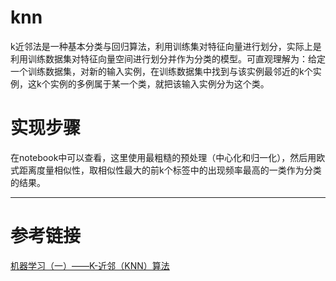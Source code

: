# knn

k近邻法是一种基本分类与回归算法，利用训练集对特征向量进行划分，实际上是利用训练数据集对特征向量空间进行划分并作为分类的模型。可直观理解为：给定一个训练数据集，对新的输入实例，在训练数据集中找到与该实例最邻近的k个实例，这k个实例的多例属于某一个类，就把该输入实例分为这个类。

# 实现步骤

在notebook中可以查看，这里使用最粗糙的预处理（中心化和归一化），然后用欧式距离度量相似性，取相似性最大的前k个标签中的出现频率最高的一类作为分类的结果。

---
# 参考链接

[机器学习（一）——K-近邻（KNN）算法](https://www.cnblogs.com/ybjourney/p/4702562.html)
